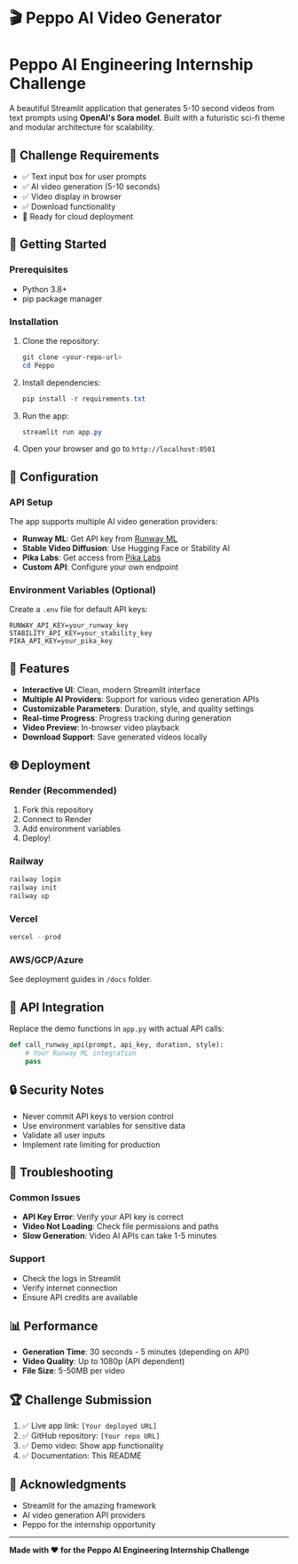 # 🎬 Peppo AI Video Generator

# Peppo AI Engineering Internship Challenge

A beautiful Streamlit application that generates 5-10 second videos from text prompts using **OpenAI's Sora model**. Built with a futuristic sci-fi theme and modular architecture for scalability.

## 🎯 Challenge Requirements

- ✅ Text input box for user prompts
- ✅ AI video generation (5-10 seconds)
- ✅ Video display in browser
- ✅ Download functionality
- 🚀 Ready for cloud deployment

## 🚀 Getting Started

### Prerequisites
- Python 3.8+
- pip package manager

### Installation

1. Clone the repository:
   ```powershell
   git clone <your-repo-url>
   cd Peppo
   ```

2. Install dependencies:
   ```powershell
   pip install -r requirements.txt
   ```

3. Run the app:
   ```powershell
   streamlit run app.py
   ```

4. Open your browser and go to `http://localhost:8501`

## 🔧 Configuration

### API Setup
The app supports multiple AI video generation providers:
- **Runway ML**: Get API key from [Runway ML](https://runwayml.com/)
- **Stable Video Diffusion**: Use Hugging Face or Stability AI
- **Pika Labs**: Get access from [Pika Labs](https://pika.art/)
- **Custom API**: Configure your own endpoint

### Environment Variables (Optional)
Create a `.env` file for default API keys:
```
RUNWAY_API_KEY=your_runway_key
STABILITY_API_KEY=your_stability_key
PIKA_API_KEY=your_pika_key
```

## 🎨 Features

- **Interactive UI**: Clean, modern Streamlit interface
- **Multiple AI Providers**: Support for various video generation APIs
- **Customizable Parameters**: Duration, style, and quality settings
- **Real-time Progress**: Progress tracking during generation
- **Video Preview**: In-browser video playback
- **Download Support**: Save generated videos locally

## 🌐 Deployment

### Render (Recommended)
1. Fork this repository
2. Connect to Render
3. Add environment variables
4. Deploy!

### Railway
```powershell
railway login
railway init
railway up
```

### Vercel
```powershell
vercel --prod
```

### AWS/GCP/Azure
See deployment guides in `/docs` folder.

## 📝 API Integration

Replace the demo functions in `app.py` with actual API calls:

```python
def call_runway_api(prompt, api_key, duration, style):
    # Your Runway ML integration
    pass
```

## 🔒 Security Notes

- Never commit API keys to version control
- Use environment variables for sensitive data
- Validate all user inputs
- Implement rate limiting for production

## 🐛 Troubleshooting

### Common Issues
- **API Key Error**: Verify your API key is correct
- **Video Not Loading**: Check file permissions and paths
- **Slow Generation**: Video AI APIs can take 1-5 minutes

### Support
- Check the logs in Streamlit
- Verify internet connection
- Ensure API credits are available

## 📊 Performance

- **Generation Time**: 30 seconds - 5 minutes (depending on API)
- **Video Quality**: Up to 1080p (API dependent)
- **File Size**: 5-50MB per video

## 🏆 Challenge Submission

1. ✅ Live app link: `[Your deployed URL]`
2. ✅ GitHub repository: `[Your repo URL]`
3. ✅ Demo video: Show app functionality
4. ✅ Documentation: This README

## 🙏 Acknowledgments

- Streamlit for the amazing framework
- AI video generation API providers
- Peppo for the internship opportunity

---

**Made with ❤️ for the Peppo AI Engineering Internship Challenge**
